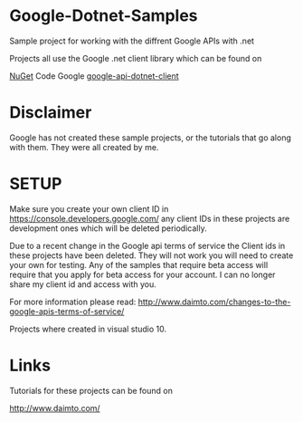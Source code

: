 Google-Dotnet-Samples
=====================

Sample project for working with the diffrent Google APIs with .net

Projects all use the Google .net client library which can be found on 

[NuGet](https://www.nuget.org/packages?q=Tags%3A%22Google%22) 
Code Google [google-api-dotnet-client](https://code.google.com/p/google-api-dotnet-client/)

Disclaimer
=================================
Google has not created these sample projects, or the tutorials that go along with them.  They were all created by me.


SETUP
=================================

Make sure you create your own client ID in https://console.developers.google.com/ any client IDs in these projects are development ones which will be deleted periodically.

Due to a recent change in the Google api terms of service the Client ids in these projects have been deleted.  They will not work you will need to create your own for testing.   Any of the samples that require beta access will require that you apply for beta access for your account.  I can no longer share my client id and access with you.

For more information please read: http://www.daimto.com/changes-to-the-google-apis-terms-of-service/

Projects where created in visual studio 10.  



Links
=================================

Tutorials for these projects can be found on 

http://www.daimto.com/



